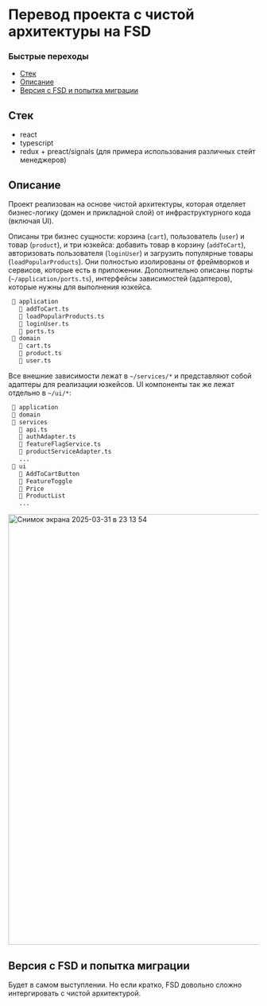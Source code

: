 # Перевод проекта с чистой архитектуры на FSD

### Быстрые переходы

- [Стек](#Стек)
- [Описание](#Описание)
- [Версия с FSD и попытка миграции](#Версия-с-FSD-и-попытка-миграции)

## Стек

- react
- typescript
- redux + preact/signals (для примера использования различных стейт менеджеров)

## Описание

Проект реализован на основе чистой архитектуры, которая отделяет бизнес-логику (домен и прикладной слой) от инфраструктурного кода (включая UI).

Описаны три бизнес сущности: корзина (`cart`), пользователь (`user`) и товар (`product`), и три юзкейса: добавить товар в корзину (`addToCart`), авторизовать пользователя (`loginUser`) и загрузить популярные товары (`loadPopularProducts`). Они полностью изолированы от фреймворков и сервисов, которые есть в приложении. Дополнительно описаны порты (`~/application/ports.ts`), интерфейсы зависимостей (адаптеров), которые нужны для выполнения юзкейса.

```diff
 📂 application
   📄 addToCart.ts
   📄 loadPopularProducts.ts
   📄 loginUser.ts
   📄 ports.ts
 📂 domain
   📄 cart.ts
   📄 product.ts
   📄 user.ts
```

Все внешние зависимости лежат в `~/services/*` и представляют собой адаптеры для реализации юзкейсов. UI компоненты так же лежат отдельно в `~/ui/*`:

```diff
 📂 application
 📂 domain
 📂 services
   📄 api.ts
   📄 authAdapter.ts
   📄 featureFlagService.ts  
   📄 productServiceAdapter.ts
   ...
 📂 ui
   📂 AddToCartButton
   📂 FeatureToggle
   📂 Price
   📂 ProductList
   ...     
```

<img width="867" alt="Снимок экрана 2025-03-31 в 23 13 54" src="https://github.com/user-attachments/assets/535cb8d4-3d07-4bd0-8861-bc706bf44fe1" />

## Версия с FSD и попытка миграции

Будет в самом выступлении. Но если кратко, FSD довольно сложно интергировать с чистой архитектурой.
